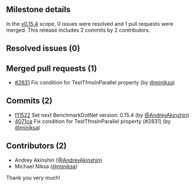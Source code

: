 ## Milestone details

In the [v0.15.4](https://github.com/dotnet/BenchmarkDotNet/issues?q=milestone:v0.15.4) scope, 
0 issues were resolved and 1 pull requests were merged.
This release includes 2 commits by 2 contributors.

## Resolved issues (0)


## Merged pull requests (1)

* [#2831](https://github.com/dotnet/BenchmarkDotNet/pull/2831) Fix condition for TestTfmsInParallel property (by [@miniksa](https://github.com/miniksa))

## Commits (2)

* [f11522](https://github.com/dotnet/BenchmarkDotNet/commit/f1152216b4f83b1585b05ab9764c0dec46ee2734) Set next BenchmarkDotNet version: 0.15.4 (by [@AndreyAkinshin](https://github.com/AndreyAkinshin))
* [4071ca](https://github.com/dotnet/BenchmarkDotNet/commit/4071cae35d27a2be1d42fb4b59972294dfadc0a7) Fix condition for TestTfmsInParallel property (#2831) (by [@miniksa](https://github.com/miniksa))

## Contributors (2)

* Andrey Akinshin ([@AndreyAkinshin](https://github.com/AndreyAkinshin))
* Michael Niksa ([@miniksa](https://github.com/miniksa))

Thank you very much!

